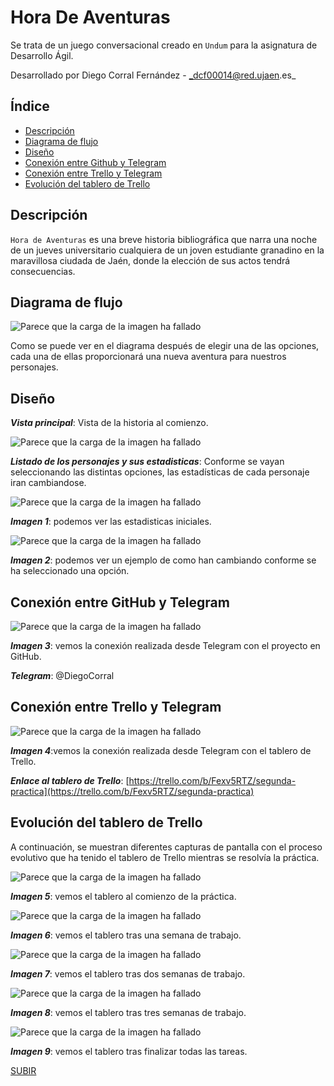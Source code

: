 <a name="top"></a>

# Hora De Aventuras

Se trata de un juego conversacional creado en `Undum` para la asignatura de Desarrollo Ágil.

Desarrollado por Diego Corral Fernández - _dcf00014@red.ujaen.es_

## Índice
* [Descripción](#descripción)
* [Diagrama de flujo](#diagrama)
* [Diseño](#diseño)
* [Conexión entre Github y Telegram](#conexion_git)
* [Conexión entre Trello y Telegram](#conexion_trello)
* [Evolución del tablero de Trello](#evolucion)

<a name="descripción"></a>

## Descripción

`Hora de Aventuras` es una breve historia bibliográfica que narra una noche de un jueves universitario cualquiera de un joven estudiante granadino en la maravillosa ciudada
de Jaén, donde la elección de sus actos tendrá consecuencias.

<a name="diagrama"></a>

## Diagrama de flujo

![Parece que la carga de la imagen ha fallado](/imganes/Diagrama.png "Diagrama de flujos")

Como se puede ver en el diagrama después de elegir una de las opciones, cada una de ellas proporcionará una nueva aventura para nuestros personajes.

<a nama="diseño"></a>

## Diseño

___Vista principal___: Vista de la historia al comienzo.

![Parece que la carga de la imagen ha fallado](/imganes/Inicio.png "Inicio de la historia")


___Listado de los personajes y sus estadisticas___: Conforme se vayan seleccionando las distintas opciones, las estadísticas de cada personaje iran cambiandose.

![Parece que la carga de la imagen ha fallado](/imganes/EI.png "Estadísticas iniciales")

___Imagen 1___: podemos ver las estadisticas iniciales.

![Parece que la carga de la imagen ha fallado](/imganes/EM.png "Estadísticas modificadas")

___Imagen 2___: podemos ver un ejemplo de como han cambiando conforme se ha seleccionado una opción.

<a name="conexion_git"></a>

## Conexión entre GitHub y Telegram

![Parece que la carga de la imagen ha fallado](/imganes/Telegram.png "Vinculación con Telegram")

___Imagen 3___: vemos la conexión realizada desde Telegram con el proyecto en GitHub.

___Telegram___: @DiegoCorral

<a name="conexion_trello"></a>

## Conexión entre Trello y Telegram

![Parece que la carga de la imagen ha fallado](/imganes/Trello.png "Vinculación con Telegram")

___Imagen 4___:vemos la conexión realizada desde Telegram con el tablero de Trello.

___Enlace al tablero de Trello___: [https://trello.com/b/Fexv5RTZ/segunda-practica](https://trello.com/b/Fexv5RTZ/segunda-practica)

<a name="evolucion"></a>

## Evolución del tablero de Trello

A continuación, se muestran diferentes capturas de pantalla con el proceso evolutivo que ha tenido el tablero de Trello mientras se resolvía la práctica.


![Parece que la carga de la imagen ha fallado](/imganes/TInicio.png "Tablero al inicio")

___Imagen 5___: vemos el tablero al comienzo de la práctica.

![Parece que la carga de la imagen ha fallado](/imganes/PSemana.png "Tablero en la segunda semana")

___Imagen 6___: vemos el tablero tras una semana de trabajo.

![Parece que la carga de la imagen ha fallado](/imganes/SSemana.png "Tablero en la tercera semana")

___Imagen 7___: vemos el tablero tras dos semanas de trabajo.

![Parece que la carga de la imagen ha fallado](/imganes/TSemana.png "Tablero en la tercera semana")

___Imagen 8___: vemos el tablero tras tres semanas de trabajo.

![Parece que la carga de la imagen ha fallado](/imganes/Completo.png "Tablero completo")

___Imagen 9___: vemos el tablero tras finalizar todas las tareas.

[SUBIR](#top)
